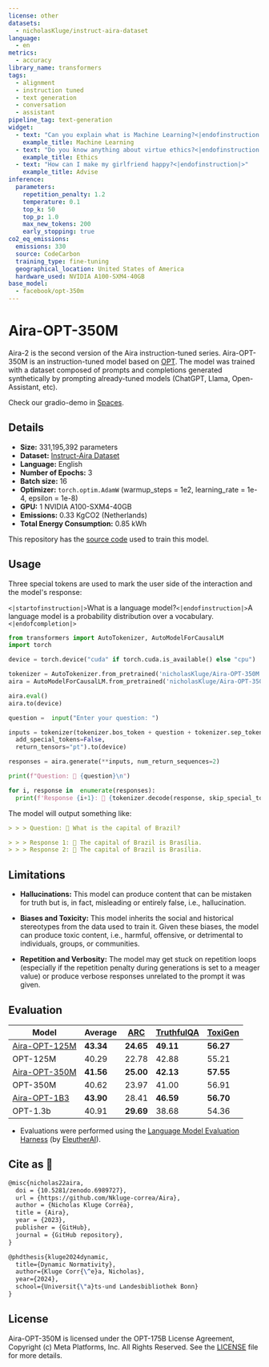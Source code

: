 ```yaml
---
license: other
datasets:
  - nicholasKluge/instruct-aira-dataset
language:
  - en
metrics:
  - accuracy
library_name: transformers
tags:
  - alignment
  - instruction tuned
  - text generation
  - conversation
  - assistant
pipeline_tag: text-generation
widget:
  - text: "Can you explain what is Machine Learning?<|endofinstruction|>"
    example_title: Machine Learning
  - text: "Do you know anything about virtue ethics?<|endofinstruction|>"
    example_title: Ethics
  - text: "How can I make my girlfriend happy?<|endofinstruction|>"
    example_title: Advise
inference:
  parameters:
    repetition_penalty: 1.2
    temperature: 0.1
    top_k: 50
    top_p: 1.0
    max_new_tokens: 200
    early_stopping: true
co2_eq_emissions:
  emissions: 330
  source: CodeCarbon
  training_type: fine-tuning
  geographical_location: United States of America
  hardware_used: NVIDIA A100-SXM4-40GB
base_model:
  - facebook/opt-350m
---
```


# Aira-OPT-350M

Aira-2 is the second version of the Aira instruction-tuned series. Aira-OPT-350M is an instruction-tuned model based on [OPT](https://huggingface.co/facebook/opt-350m). The model was trained with a dataset composed of prompts and completions generated synthetically by prompting already-tuned models (ChatGPT, Llama, Open-Assistant, etc).

Check our gradio-demo in [Spaces](https://huggingface.co/spaces/nicholasKluge/Aira-Demo).

## Details

- **Size:** 331,195,392 parameters
- **Dataset:** [Instruct-Aira Dataset](https://huggingface.co/datasets/nicholasKluge/instruct-aira-dataset)
- **Language:** English
- **Number of Epochs:** 3
- **Batch size:** 16
- **Optimizer:** `torch.optim.AdamW` (warmup_steps = 1e2, learning_rate = 1e-4, epsilon = 1e-8)
- **GPU:** 1 NVIDIA A100-SXM4-40GB
- **Emissions:** 0.33 KgCO2 (Netherlands)
- **Total Energy Consumption:** 0.85 kWh

This repository has the [source code](https://github.com/Nkluge-correa/Aira) used to train this model.

## Usage

Three special tokens are used to mark the user side of the interaction and the model's response:

`<|startofinstruction|>`What is a language model?`<|endofinstruction|>`A language model is a probability distribution over a vocabulary.`<|endofcompletion|>`

```python
from transformers import AutoTokenizer, AutoModelForCausalLM
import torch

device = torch.device("cuda" if torch.cuda.is_available() else "cpu")

tokenizer = AutoTokenizer.from_pretrained('nicholasKluge/Aira-OPT-350M')
aira = AutoModelForCausalLM.from_pretrained('nicholasKluge/Aira-OPT-350M')

aira.eval()
aira.to(device)

question =  input("Enter your question: ")

inputs = tokenizer(tokenizer.bos_token + question + tokenizer.sep_token,
  add_special_tokens=False,
  return_tensors="pt").to(device)

responses = aira.generate(**inputs, num_return_sequences=2)

print(f"Question: 👤 {question}\n")

for i, response in  enumerate(responses):
  print(f'Response {i+1}: 🤖 {tokenizer.decode(response, skip_special_tokens=True).replace(question, "")}')
```

The model will output something like:

```markdown
> > > Question: 👤 What is the capital of Brazil?

> > > Response 1: 🤖 The capital of Brazil is Brasília.
> > > Response 2: 🤖 The capital of Brazil is Brasília.
```

## Limitations

- **Hallucinations:** This model can produce content that can be mistaken for truth but is, in fact, misleading or entirely false, i.e., hallucination.

- **Biases and Toxicity:** This model inherits the social and historical stereotypes from the data used to train it. Given these biases, the model can produce toxic content, i.e., harmful, offensive, or detrimental to individuals, groups, or communities.

- **Repetition and Verbosity:** The model may get stuck on repetition loops (especially if the repetition penalty during generations is set to a meager value) or produce verbose responses unrelated to the prompt it was given.

## Evaluation

| Model                                                               | Average   | [ARC](https://arxiv.org/abs/1803.05457) | [TruthfulQA](https://arxiv.org/abs/2109.07958) | [ToxiGen](https://arxiv.org/abs/2203.09509) |
| ------------------------------------------------------------------- | --------- | --------------------------------------- | ---------------------------------------------- | ------------------------------------------- |
| [Aira-OPT-125M](https://huggingface.co/nicholasKluge/Aira-OPT-125M) | **43.34** | **24.65**                               | **49.11**                                      | **56.27**                                   |
| OPT-125M                                                            | 40.29     | 22.78                                   | 42.88                                          | 55.21                                       |
| [Aira-OPT-350M](https://huggingface.co/nicholasKluge/Aira-OPT-350M) | **41.56** | **25.00**                               | **42.13**                                      | **57.55**                                   |
| OPT-350M                                                            | 40.62     | 23.97                                   | 41.00                                          | 56.91                                       |
| [Aira-OPT-1B3](https://huggingface.co/nicholasKluge/Aira-OPT-1B3)   | **43.90** | 28.41                                   | **46.59**                                      | **56.70**                                   |
| OPT-1.3b                                                            | 40.91     | **29.69**                               | 38.68                                          | 54.36                                       |

- Evaluations were performed using the [Language Model Evaluation Harness](https://github.com/EleutherAI/lm-evaluation-harness) (by [EleutherAI](https://www.eleuther.ai/)).

## Cite as 🤗

```latex
@misc{nicholas22aira,
  doi = {10.5281/zenodo.6989727},
  url = {https://github.com/Nkluge-correa/Aira},
  author = {Nicholas Kluge Corrêa},
  title = {Aira},
  year = {2023},
  publisher = {GitHub},
  journal = {GitHub repository},
}

@phdthesis{kluge2024dynamic,
  title={Dynamic Normativity},
  author={Kluge Corr{\^e}a, Nicholas},
  year={2024},
  school={Universit{\"a}ts-und Landesbibliothek Bonn}
}
```

## License

Aira-OPT-350M is licensed under the OPT-175B License Agreement, Copyright (c) Meta Platforms, Inc. All Rights Reserved. See the [LICENSE](https://huggingface.co/nicholasKluge/Aira-OPT-350M/blob/main/LICENSE.md) file for more details.
